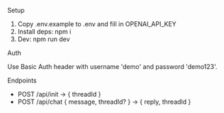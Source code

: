 Setup

1. Copy .env.example to .env and fill in OPENAI_API_KEY
2. Install deps: npm i
3. Dev: npm run dev

Auth

Use Basic Auth header with username 'demo' and password 'demo123'.

Endpoints

- POST /api/init -> { threadId }
- POST /api/chat { message, threadId? } -> { reply, threadId }


